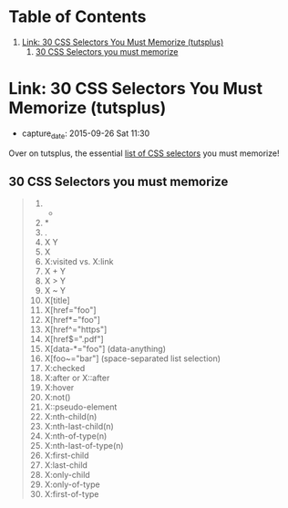 
# Table of Contents

1.  [Link: 30 CSS Selectors You Must Memorize (tutsplus)](#orgdd39bbf)
    1.  [30 CSS Selectors you must memorize](#org4a00255)


<a id="orgdd39bbf"></a>

# Link: 30 CSS Selectors You Must Memorize (tutsplus)

-   capture<sub>date</sub>: 2015-09-26 Sat 11:30

Over on tutsplus, the essential [list of CSS selectors](https://code.tutsplus.com/tutorials/the-30-css-selectors-you-must-memorize--net-16048) you must memorize!


<a id="org4a00255"></a>

## 30 CSS Selectors you must memorize

> 1.  -
> 2.  \*
> 3.  .
> 4.  X Y
> 5.  X
> 6.  X:visited vs. X:link
> 7.  X + Y
> 8.  X > Y
> 9.  X ~ Y
> 10. X[title]
> 11. X[href="foo"]
> 12. X[href\*="foo"]
> 13. X[href^="https"]
> 14. X[href$=".pdf"]
> 15. X[data-\*="foo"] (data-anything)
> 16. X[foo~="bar"] (space-separated list selection)
> 17. X:checked
> 18. X:after or X::after
> 19. X:hover
> 20. X:not()
> 21. X::pseudo-element
> 22. X:nth-child(n)
> 23. X:nth-last-child(n)
> 24. X:nth-of-type(n)
> 25. X:nth-last-of-type(n)
> 26. X:first-child
> 27. X:last-child
> 28. X:only-child
> 29. X:only-of-type
> 30. X:first-of-type

